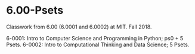 # 6.00-Psets
Classwork from 6.00 (6.0001 and 6.0002) at MIT. Fall 2018.

6-0001: Intro to Computer Science and Programming in Python; ps0 + 5 Psets.
6-0002: Intro to Computational Thinking and Data Science; 5 Psets.

